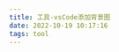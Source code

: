 ```yaml
---
title: 工具-vsCode添加背景图
date: 2022-10-19 10:17:16
tags: tool
---
```


<meta name="referrer" content="no-referrer"/>